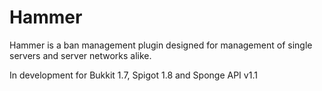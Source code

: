 Hammer
===============

Hammer is a ban management plugin designed for management of single servers and server networks alike.

In development for Bukkit 1.7, Spigot 1.8 and Sponge API v1.1